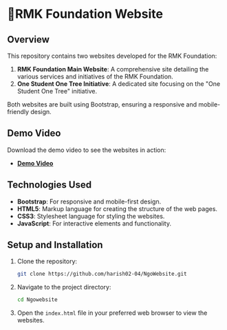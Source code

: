 # 🍁RMK Foundation Website

## Overview

This repository contains two websites developed for the RMK Foundation:

1. **RMK Foundation Main Website**: A comprehensive site detailing the various services and initiatives of the RMK Foundation.
2. **One Student One Tree Initiative**: A dedicated site focusing on the "One Student One Tree" initiative.

Both websites are built using Bootstrap, ensuring a responsive and mobile-friendly design.

## Demo Video

Download the demo video to see the websites in action:

- **[Demo Video](https://youtu.be/vWKjqN-jGI8)**


## Technologies Used

- **Bootstrap**: For responsive and mobile-first design.
- **HTML5**: Markup language for creating the structure of the web pages.
- **CSS3**: Stylesheet language for styling the websites.
- **JavaScript**: For interactive elements and functionality.

## Setup and Installation

1. Clone the repository:
    ```bash
    git clone https://github.com/harish02-04/NgoWebsite.git
    ```

2. Navigate to the project directory:
    ```bash
    cd Ngowebsite
    ```

3. Open the `index.html` file in your preferred web browser to view the websites.

